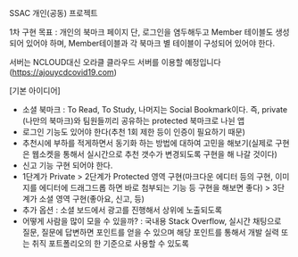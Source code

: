 SSAC 개인(공동) 프로젝트

1차 구현 목표 : 개인의 북마크 페이지
단, 로그인을 염두해두고 Member 테이블도 생성되어 있어야 하며, Member테이블과 각 북마크 별 테이블이 구성되어 있어야 한다.

서버는 NCLOUD대신 오라클 클라우드 서버를 이용할 예정입니다 (https://ajouycdcovid19.com)

[기본 아이디어]
- 소셜 북마크 : To Read, To Study, 나머지는 Social Bookmark이다. 즉, private (나만의 북마크)와 팀원들끼리 공유하는 protected 북마크로 나뉜 앱 
- 로그인 기능도 있어야 한다(추천 1회 제한 등이 인증이 필요하기 때문)
- 추천시에 부하를 적게하면서 동기화 하는 방법에 대하여 고민을 해보기(실제로 구현은 웹소켓을 통해서 실시간으로 추천 갯수가 변경되도록 구현을 해 나갈 것이다)
- 신고 기능 구현 되어야 한다.
- 1단계가 Private > 2단계가 Protected 영역 구현(마크다운 에디터 등의 구현, 이미지를 에디터에 드래그드롭 하면 바로 첨부되는 기능 등 구현을 해보면 좋다) > 3단계가 소셜 영역 구현(좋아요, 신고, 등)  
- 추가 옵션 : 소셜 보드에서 광고를 진행해서 상위에 노출되도록
- 어떻게 사람을 많이 모을 수 있을까? : 국내용 Stack Overflow, 실시간 채팅으로 질문, 질문에 답변하면 포인트를 얻을 수 있으며 해당 포인트를 통해서 개발 실력 또는 취직 포트폴리오의 한 기준으로 사용할 수 있도록
